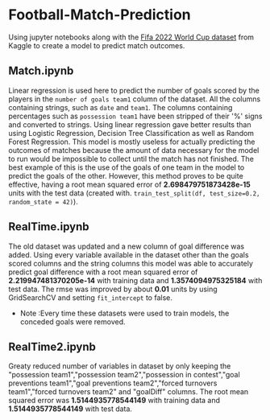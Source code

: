 # Football-Match-Prediction
Using jupyter notebooks along with the [Fifa 2022 World Cup dataset](https://www.kaggle.com/datasets/die9origephit/fifa-world-cup-2022-complete-dataset) from Kaggle to create a model to predict match outcomes.

## Match.ipynb
Linear regression is used here to predict the number of goals scored by the players in the ```number of goals team1``` column of the dataset. All the columns containing strings, such as ```date``` and ```team1```. The columns containing percentages such as ```possession team1``` have been stripped of their '%' signs and converted to strings. Using linear regression gave better results than using Logistic Regression, Decision Tree Classification as well as Random Forest Regression. This model is mostly useless for actually predicting the outcomes of matches because the amount of data necessary for the model to run would be impossible to collect until the match has not finished. The best example of this is the use of the goals of one team in the model to predict the goals of the other. However, this method proves to be quite effective, having a root mean squared error of **2.698479751873428e-15** units with the test data (created with. ```train_test_split(df, test_size=0.2, random_state = 42)```). 

## RealTime.ipynb
The old dataset was updated and a new column of goal difference was added. Using every variable available in the dataset other than the goals scored columns and the string columns this model was able to accurately predict goal difference with a root mean squared error of **2.219947481370205e-14** with training data and **1.3574094975325184** with test data. The rmse was improved by about **0.01** units by using GridSearchCV and setting ```fit_intercept``` to false.



- Note :Every time these datasets were used to train models, the conceded goals were removed.

## RealTime2.ipynb
Greaty reduced number of variables in dataset by only keeping the "possession team1","possession team2","possession in contest","goal preventions team1","goal preventions team2","forced turnovers team1","forced turnovers team2" and "goalDiff" columns. The root mean squared error was **1.5144935778544149** with training data and **1.5144935778544149** with test data.
